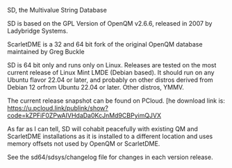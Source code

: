 SD, the Multivalue String Database

SD is based on the GPL Version of OpenQM v2.6.6, released in 2007 by Ladybridge Systems.

ScarletDME is a 32 and 64 bit fork of the original OpenQM database maintained by Greg Buckle

SD is 64 bit only and runs only on Linux.  Releases are tested on the most current release
of Linux Mint LMDE (Debian based).  It should run on any Ubuntu flavor 22.04 or later, and 
probably on other distros derived from Debian 12 orfrom Ubuntu 22.04 or later. Other distros, YMMV.

The current release snapshot can be found on PCloud.
[he download link is: https://u.pcloud.link/publink/show?code=kZPFiF0ZPwAIVHdaDa0KcJnMd9CBPyimQJVX

As far as I can tell, SD will cohabit peacefully with existing QM and ScarletDME installations as
it is installed to a different location and uses memory offsets not used by OpenQM or ScarletDME.

See the sd64/sdsys/changelog file for changes in each version release.
